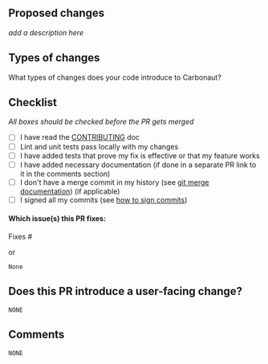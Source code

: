 ## Proposed changes

<!-- 
Describe the big picture of your changes here to communicate to the maintainers why we should accept this pull request. If it fixes a bug or resolves a feature request, be sure to link to that issue. 
-->

_add a description here_

## Types of changes

What types of changes does your code introduce to Carbonaut?
<!-- Put an `x` in the boxes that apply and remove this comment afterwards.

Example: The PR adds a new feature, copy the line '- [ ] New feature (...)' outside of this comment and check the box with an `x`.


- [ ] Bugfix (non-breaking change which fixes an issue)
- [ ] New feature (non-breaking change which adds functionality)
- [ ] Breaking change (major fix or feature that breaks previous functionality of carbonaut)
- [ ] Documentation
- [ ] Project governance (if none of the other choices apply)
-->

<!-- Please apply labels accordingly (`kind/bug-fix`, `kind/...`) :) -->

## Checklist

<!-- Put an `x` in the boxes that apply. You can also fill these out after creating the PR. If you're unsure about any of them, don't hesitate to ask :). This is simply a reminder of what we are going to look for before merging code. -->

_All boxes should be checked before the PR gets merged_
- [ ] I have read the [CONTRIBUTING](https://github.com/carbonaut-cloud/community/blob/main/CONTRIBUTING.md) doc
- [ ] Lint and unit tests pass locally with my changes
- [ ] I have added tests that prove my fix is effective or that my feature works
- [ ] I have added necessary documentation (if done in a separate PR link to it in the comments section)
- [ ] I don't have a merge commit in my history (see [git merge documentation](https://www.git-scm.com/docs/git-merge#_options)) (if applicable)
- [ ] I signed all my commits (see [how to sign commits](https://docs.github.com/en/authentication/managing-commit-signature-verification/signing-commits))

#### Which issue(s) this PR fixes:

<!--
Automatically closes linked issue when PR is merged.
`Fixes #<issue number>`, or `Fixes (paste link of issue)`.
-->

Fixes #

or

`None`

## Does this PR introduce a user-facing change?

<!--
If yes, replace `NONE` and elaborate each change in one sentence.

Example:
```
The carbonaut dashboard KPI 'emissions by resource' can be filtered by 'resource owner'
-->

```
NONE
```

## Comments

<!-- 
Please don't hesitate to use this section! 
It is often a good idea to reference other issues, provide context or elaborate other options you explored...
-->

`NONE`